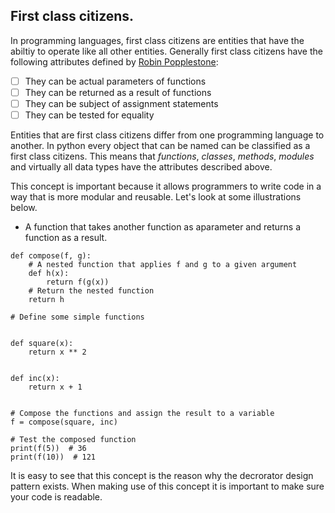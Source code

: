 ## First class citizens.

In programming languages, first class citizens are entities that have the abiltiy to operate like all other entities. Generally first class 
citizens have the following attributes defined by [Robin Popplestone](https://en.wikipedia.org/wiki/Robin_Popplestone):
- [ ] They can be actual parameters of functions
- [ ] They can be returned as a result of functions
- [ ] They can be subject of assignment statements
- [ ] They can be tested for equality
 
Entities that are first class citizens differ from one programming language to another. In python every object that can be named can be classified as a 
first class citizens. This means that *functions*, *classes*, *methods*, *modules* and virtually all data types have the attributes described above.

This concept is important because it allows programmers to write code in a way that is more modular and reusable. Let's look at some illustrations below.

- A function that takes another function as aparameter and returns a function as a result.

```
def compose(f, g):
    # A nested function that applies f and g to a given argument
    def h(x):
        return f(g(x))
    # Return the nested function
    return h

# Define some simple functions


def square(x):
    return x ** 2


def inc(x):
    return x + 1


# Compose the functions and assign the result to a variable
f = compose(square, inc)

# Test the composed function
print(f(5))  # 36
print(f(10))  # 121

```

It is easy to see that this concept is the reason why the decrorator design pattern exists. When making use of this concept it is important to make sure your code is readable.
